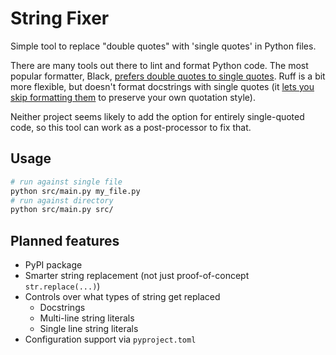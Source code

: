 # String Fixer

Simple tool to replace "double quotes" with 'single quotes' in Python files.

There are many tools out there to lint and format Python code. The most popular formatter, Black,
[prefers double quotes to single quotes](https://black.readthedocs.io/en/stable/the_black_code_style/current_style.html#strings).
Ruff is a bit more flexible, but doesn't format docstrings with single quotes
(it [lets you skip formatting them](https://github.com/astral-sh/ruff/issues/7615#issuecomment-1831179705) to preserve your own quotation style).

Neither project seems likely to add the option for entirely single-quoted code, so this tool can work as a post-processor to fix that.

## Usage

```bash
# run against single file
python src/main.py my_file.py
# run against directory
python src/main.py src/
```


## Planned features

- PyPI package
- Smarter string replacement (not just proof-of-concept `str.replace(...)`)
- Controls over what types of string get replaced
    - Docstrings
    - Multi-line string literals
    - Single line string literals
- Configuration support via `pyproject.toml`
